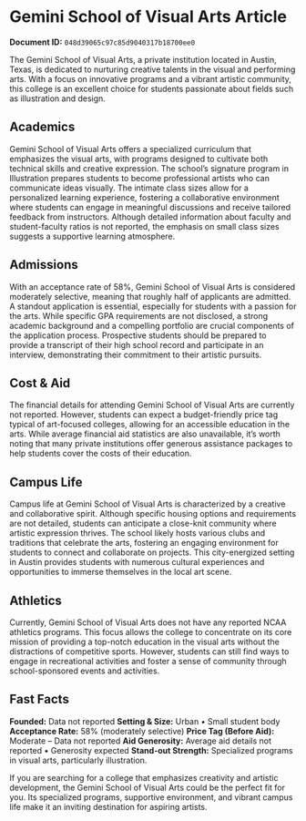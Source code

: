 # Gemini School of Visual Arts Article

**Document ID:** `048d39065c97c85d9040317b18700ee0`

The Gemini School of Visual Arts, a private institution located in Austin, Texas, is dedicated to nurturing creative talents in the visual and performing arts. With a focus on innovative programs and a vibrant artistic community, this college is an excellent choice for students passionate about fields such as illustration and design.

## Academics
Gemini School of Visual Arts offers a specialized curriculum that emphasizes the visual arts, with programs designed to cultivate both technical skills and creative expression. The school’s signature program in Illustration prepares students to become professional artists who can communicate ideas visually. The intimate class sizes allow for a personalized learning experience, fostering a collaborative environment where students can engage in meaningful discussions and receive tailored feedback from instructors. Although detailed information about faculty and student-faculty ratios is not reported, the emphasis on small class sizes suggests a supportive learning atmosphere.

## Admissions
With an acceptance rate of 58%, Gemini School of Visual Arts is considered moderately selective, meaning that roughly half of applicants are admitted. A standout application is essential, especially for students with a passion for the arts. While specific GPA requirements are not disclosed, a strong academic background and a compelling portfolio are crucial components of the application process. Prospective students should be prepared to provide a transcript of their high school record and participate in an interview, demonstrating their commitment to their artistic pursuits.

## Cost & Aid
The financial details for attending Gemini School of Visual Arts are currently not reported. However, students can expect a budget-friendly price tag typical of art-focused colleges, allowing for an accessible education in the arts. While average financial aid statistics are also unavailable, it’s worth noting that many private institutions offer generous assistance packages to help students cover the costs of their education.

## Campus Life
Campus life at Gemini School of Visual Arts is characterized by a creative and collaborative spirit. Although specific housing options and requirements are not detailed, students can anticipate a close-knit community where artistic expression thrives. The school likely hosts various clubs and traditions that celebrate the arts, fostering an engaging environment for students to connect and collaborate on projects. This city-energized setting in Austin provides students with numerous cultural experiences and opportunities to immerse themselves in the local art scene.

## Athletics
Currently, Gemini School of Visual Arts does not have any reported NCAA athletics programs. This focus allows the college to concentrate on its core mission of providing a top-notch education in the visual arts without the distractions of competitive sports. However, students can still find ways to engage in recreational activities and foster a sense of community through school-sponsored events and activities.

## Fast Facts
**Founded:** Data not reported
**Setting & Size:** Urban • Small student body
**Acceptance Rate:** 58% (moderately selective)
**Price Tag (Before Aid):** Moderate – Data not reported
**Aid Generosity:** Average aid details not reported • Generosity expected
**Stand-out Strength:** Specialized programs in visual arts, particularly illustration.

If you are searching for a college that emphasizes creativity and artistic development, the Gemini School of Visual Arts could be the perfect fit for you. Its specialized programs, supportive environment, and vibrant campus life make it an inviting destination for aspiring artists.

